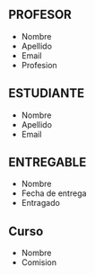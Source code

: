 ## PROFESOR

- Nombre 
- Apellido
- Email
- Profesion


## ESTUDIANTE

- Nombre 
- Apellido
- Email

## ENTREGABLE

- Nombre
- Fecha de entrega
- Entragado

## Curso

- Nombre
- Comision